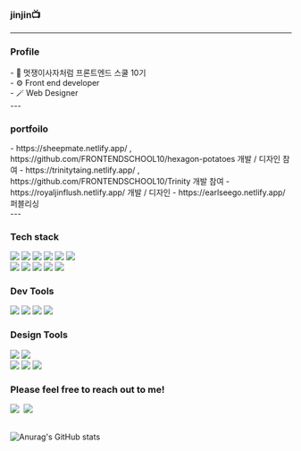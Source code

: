 ### jinjin📺
---
<h3 align="left">Profile</h3>
<div align="left">
- 🌱 멋쟁이사자처럼 프론트엔드 스쿨 10기 <br>
- ⚙️ Front end developer <br>
- 🪄 Web Designer<br>
</div>
---
<div align="left">
<h3>portfoilo</h3>
- https://sheepmate.netlify.app/ , https://github.com/FRONTENDSCHOOL10/hexagon-potatoes 개발 / 디자인 참여
- https://trinitytaing.netlify.app/ , https://github.com/FRONTENDSCHOOL10/Trinity 개발 참여
- https://royaljinflush.netlify.app/ 개발 / 디자인
- https://earlseego.netlify.app/ 퍼블리싱
</div>
---
<h3 align="left">Tech stack</h3>
<div align="left">
  <img src="https://img.shields.io/badge/HTML5-20232a.svg?style=for-the-badge&logo=react&logoColor=61DAFB" />
  <img src="https://img.shields.io/badge/CSS3-1572b6?style=for-the-badge&logo=css3&logoColor=white"/>
  <img src="https://img.shields.io/badge/Sass-C69?logo=sass&logoColor=fff&style=for-the-badge">
  <img src="https://img.shields.io/badge/Tailwind%20CSS-06B6D4?logo=tailwindcss&logoColor=fff&style=for-the-badge">
  <img src="https://img.shields.io/badge/Vite-646CFF?logo=vite&logoColor=fff&style=for-the-badge">
  <img src="https://img.shields.io/badge/Axios-5A29E4?logo=axios&logoColor=fff&style=for-the-badge">
</div>
<div align="left">
  <img src="https://img.shields.io/badge/Javascript-ffb13b?style=for-the-badge&logo=javascript&logoColor=white"/>
  <img src="https://img.shields.io/badge/TypeScript-3178C6?logo=typescript&logoColor=fff&style=for-the-badge">
  <img src="https://img.shields.io/badge/jQuery-0769AD?logo=jquery&logoColor=fff&style=for-the-badge">
  <img src="https://img.shields.io/badge/React-61DAFB?logo=react&logoColor=000&style=for-the-badge">
  <img src="https://img.shields.io/badge/React%20Router-CA4245?logo=reactrouter&logoColor=fff&style=for-the-badge">
  
</div>

<h3 align="left">Dev Tools</h3>
<div align="left">
  <img src="https://img.shields.io/badge/git-F05033.svg?style=for-the-badge&logo=git&logoColor=white" />
  <img src="https://img.shields.io/badge/github-181717.svg?style=for-the-badge&logo=github&logoColor=white" />
  <img src="https://img.shields.io/badge/Notion-F3F3F3.svg?style=for-the-badge&logo=notion&logoColor=black" />
  <img src="https://img.shields.io/badge/PocketBase-B8DBE4?logo=pocketbase&logoColor=000&style=for-the-badge" />
</div>

<h3 align="left">Design Tools</h3>
<div align="left">
  <img src="https://img.shields.io/badge/Adobe%20XD-FF61F6?logo=adobexd&logoColor=fff&style=for-the-badge" />
  <img src="https://img.shields.io/badge/figma-F24E1E.svg?style=for-the-badge&logo=figma&logoColor=white" />
</div>
<div align="left">
  <img src="https://img.shields.io/badge/adobe%20photoshop-08253c.svg?style=for-the-badge&logo=adobe%20photoshop&logoColor=37abff" />
  <img src="https://img.shields.io/badge/Adobe%20Illustrator-FF9A00?logo=adobeillustrator&logoColor=fff&style=for-the-badge"/>
  <img src="https://img.shields.io/badge/Adobe%20Premiere%20Pro-99F?logo=adobepremierepro&logoColor=fff&style=for-the-badge" />
</div>

<h3 align="left">Please feel free to reach out to me!</h3>
<div align="left">
  <a href="https://velog.io/@codingsnail"><img src="https://img.shields.io/badge/Tech%20Blog-11B48A?style=for-the-badge&logo=Vimeo&logoColor=white&link=https://velog.io/@codingsnail"/></a>&nbsp
  <a href="mailto:5132jinyu@gmail.com"><img src="https://img.shields.io/badge/Gmail-d14836?style=for-the-badge&logo=Gmail&logoColor=white&link=5132jinyu@gmail.com"/></a>
  <br>
  <br>
</div>

<div align="left">
  
  ![Anurag's GitHub stats](https://github-readme-stats.vercel.app/api?username=jinjintv&show_icons=true&theme=panda)
</div>
